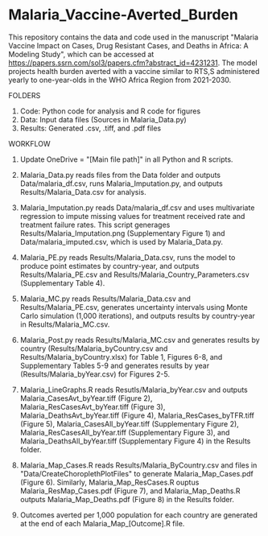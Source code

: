 # Malaria_Vaccine-Averted_Burden

This repository contains the data and code used in the manuscript "Malaria Vaccine Impact on Cases, Drug Resistant Cases, and Deaths in Africa: A Modeling Study", which can be accessed at https://papers.ssrn.com/sol3/papers.cfm?abstract_id=4231231. The model projects health burden averted with a vaccine similar to RTS,S administered yearly to one-year-olds in the WHO Africa Region from 2021-2030. 

FOLDERS
1. Code: Python code for analysis and R code for figures 
2. Data: Input data files (Sources in Malaria_Data.py)
3. Results: Generated .csv, .tiff, and .pdf files

WORKFLOW
1. Update OneDrive = "[Main file path]" in all Python and R scripts.

2. Malaria_Data.py reads files from the Data folder and outputs Data/malaria_df.csv, runs Malaria_Imputation.py, and outputs Results/Malaria_Data.csv for analysis.

3. Malaria_Imputation.py reads Data/malaria_df.csv and uses multivariate regression to impute missing values for treatment received rate and treatment failure rates. This script generages Results/Malaria_Imputation.png (Supplementary Figure 1) and Data/malaria_imputed.csv, which is used by Malaria_Data.py.

4. Malaria_PE.py reads Results/Malaria_Data.csv, runs the model to produce point estimates by country-year, and outputs Results/Malaria_PE.csv and Results/Malaria_Country_Parameters.csv (Supplementary Table 4).

5. Malaria_MC.py reads Results/Malaria_Data.csv and Results/Malaria_PE.csv, generates uncertainty intervals using Monte Carlo simulation (1,000 iterations), and outputs results by country-year in Results/Malaria_MC.csv.

6. Malaria_Post.py reads Results/Malaria_MC.csv and generates results by country (Results/Malaria_byCountry.csv and Results/Malaria_byCountry.xlsx) for Table 1, Figures 6-8, and Supplementary Tables 5-9 and generates results by year (Results/Malaria_byYear.csv) for Figures 2-5.

7. Malaria_LineGraphs.R reads Resutls/Malaria_byYear.csv and outputs Malaria_CasesAvt_byYear.tiff (Figure 2), Malaria_ResCasesAvt_byYear.tiff (Figure 3), Malaria_DeathsAvt_byYear.tiff (Figure 4), Malaria_ResCases_byTFR.tiff (Figure 5), Malaria_CasesAll_byYear.tiff (Supplementary Figure 2), Malaria_ResCasesAll_byYear.tiff (Supplementary Figure 3), and Malaria_DeathsAll_byYear.tiff (Supplementary Figure 4) in the Results folder.

8. Malaria_Map_Cases.R reads Results/Malaria_ByCountry.csv and files in "Data/CreateChoroplethPlotFiles" to generate Malaria_Map_Cases.pdf (Figure 6). Similarly, Malaria_Map_ResCases.R ouptus Malaria_ResMap_Cases.pdf (Figure 7), and Malaria_Map_Deaths.R outputs Malaria_Map_Deaths.pdf (Figure 8) in the Results folder.

9. Outcomes averted per 1,000 population for each country are generated at the end of each Malaria_Map_[Outcome].R file. 
